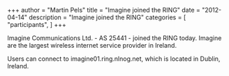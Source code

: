 +++
author = "Martin Pels"
title = "Imagine joined the RING"
date = "2012-04-14"
description = "Imagine joined the RING"
categories = [
    "participants",
]
+++

Imagine Communications Ltd. - AS 25441 - joined the RING today. Imagine are the largest wireless internet service provider in Ireland.

Users can connect to imagine01.ring.nlnog.net, which is located in Dublin, Ireland.

